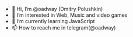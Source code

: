 - 👋 Hi, I’m @oadway (Dmitry Polushkin)
- 👀 I’m interested in Web, Music and video games
- 🌱 I’m currently learning JavaScript
- 📫 How to reach me in telegram(@oadway)

<!---
oadway/oadway is a ✨ special ✨ repository because its `README.md` (this file) appears on your GitHub profile.
You can click the Preview link to take a look at your changes.
--->
